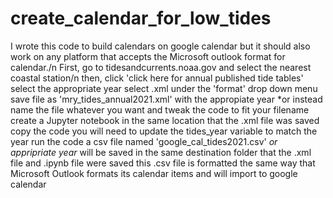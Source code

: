 # create_calendar_for_low_tides
I wrote this code to build calendars on google calendar but it should also work on any platform that accepts the Microsoft outlook format for calendar./n
First, go to tidesandcurrents.noaa.gov and select the nearest coastal station/n
then, click 'click here for annual published tide tables'
select the appropriate year
select .xml under the 'format' drop down menu
save file as 'mry_tides_annual2021.xml' with the appropiate year
*or instead name the file whatever you want and tweak the code to fit your filename
create a Jupyter notebook in the same location that the .xml file was saved
copy the code
you will need to update the tides_year variable to match the year
run the code
a csv file named 'google_cal_tides2021.csv' *or appripriate year* will be saved in the same destination folder that the .xml file and .ipynb file were saved
this .csv file is formatted the same way that Microsoft Outlook formats its calendar items and will import to google calendar
